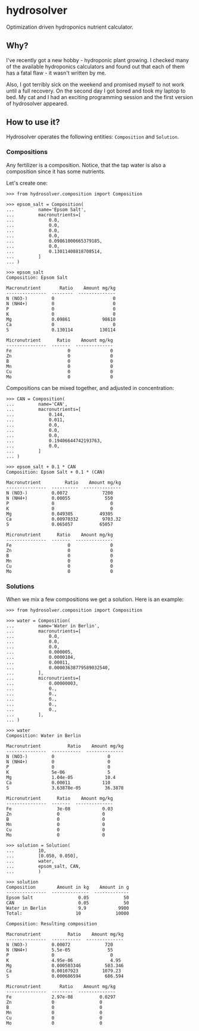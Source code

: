 hydrosolver
===========

Optimization driven hydroponics nutrient calculator.


## Why?

I've recently got a new hobby - hydroponic plant growing. I checked many of the available hydroponics calculators and found out that each of them has a fatal flaw - it wasn't written by me.

Also, I got terribly sick on the weekend and promised myself to not work until a full recovery. On the second day I got bored and took my laptop to bed. My cat and I had an exciting programming session and the first version of hydrosolver appeared.


## How to use it?

Hydrosolver operates the following entities: `Composition` and `Solution`. 

### Compositions

Any fertilizer is a composition. Notice, that the tap water is also a composition since it has some nutrients.

Let's create one:
```
>>> from hydrosolver.composition import Composition

>>> epsom_salt = Composition(
...         name='Epsom Salt',
...         macronutrients=[
...             0.0,
...             0.0,
...             0.0,
...             0.0,
...             0.09861000665379185,
...             0.0,
...             0.13011408818708514,
...         ]
... )

>>> epsom_salt
Composition: Epsom Salt

Macronutrient       Ratio    Amount mg/kg
---------------  --------  --------------
N (NO3-)         0                      0
N (NH4+)         0                      0
P                0                      0
K                0                      0
Mg               0.09861            98610
Ca               0                      0
S                0.130114          130114

Micronutrient      Ratio    Amount mg/kg
---------------  -------  --------------
Fe                     0               0
Zn                     0               0
B                      0               0
Mn                     0               0
Cu                     0               0
Mo                     0               0
```

Compositions can be mixed together, and adjusted in concentration:

```
>>> CAN = Composition(
...         name='CAN',
...         macronutrients=[
...             0.144,
...             0.011,
...             0.0,
...             0.0,
...             0.0,
...             0.19406644742193763,
...             0.0,
...         ]
... )

>>> epsom_salt + 0.1 * CAN
Composition: Epsom Salt + 0.1 * (CAN)

Macronutrient         Ratio    Amount mg/kg
---------------  ----------  --------------
N (NO3-)         0.0072             7200
N (NH4+)         0.00055             550
P                0                     0
K                0                     0
Mg               0.049305          49305
Ca               0.00970332         9703.32
S                0.065057          65057

Micronutrient      Ratio    Amount mg/kg
---------------  -------  --------------
Fe                     0               0
Zn                     0               0
B                      0               0
Mn                     0               0
Cu                     0               0
Mo                     0               0
```


### Solutions

When we mix a few compositions we get a solution. Here is an example:

```
>>> from hydrosolver.composition import Composition

>>> water = Composition(
...         name='Water in Berlin',
...         macronutrients=[
...             0.0,
...             0.0,
...             0.0,
...             0.000005,
...             0.0000104,
...             0.00011,
...             0.00003638779589032540,
...         ],
...         micronutrients=[
...             0.00000003,
...             0.,
...             0.,
...             0.,
...             0.,
...             0.,
...         ],
... )

>>> water
Composition: Water in Berlin

Macronutrient          Ratio    Amount mg/kg
---------------  -----------  --------------
N (NO3-)         0                    0
N (NH4+)         0                    0
P                0                    0
K                5e-06                5
Mg               1.04e-05            10.4
Ca               0.00011            110
S                3.63878e-05         36.3878

Micronutrient      Ratio    Amount mg/kg
---------------  -------  --------------
Fe                 3e-08            0.03
Zn                 0                0
B                  0                0
Mn                 0                0
Cu                 0                0
Mo                 0                0

>>> solution = Solution(
...         10,
...         [0.050, 0.050],
...         water,
...         epsom_salt, CAN,
...         )

>>> solution
Composition        Amount in kg    Amount in g
---------------  --------------  -------------
Epsom Salt                 0.05             50
CAN                        0.05             50
Water in Berlin            9.9            9900
Total:                    10             10000

Composition: Resulting composition

Macronutrient          Ratio    Amount mg/kg
---------------  -----------  --------------
N (NO3-)         0.00072             720
N (NH4+)         5.5e-05              55
P                0                     0
K                4.95e-06              4.95
Mg               0.000503346         503.346
Ca               0.00107923         1079.23
S                0.000686594         686.594

Micronutrient       Ratio    Amount mg/kg
---------------  --------  --------------
Fe               2.97e-08          0.0297
Zn               0                 0
B                0                 0
Mn               0                 0
Cu               0                 0
Mo               0                 0

```

